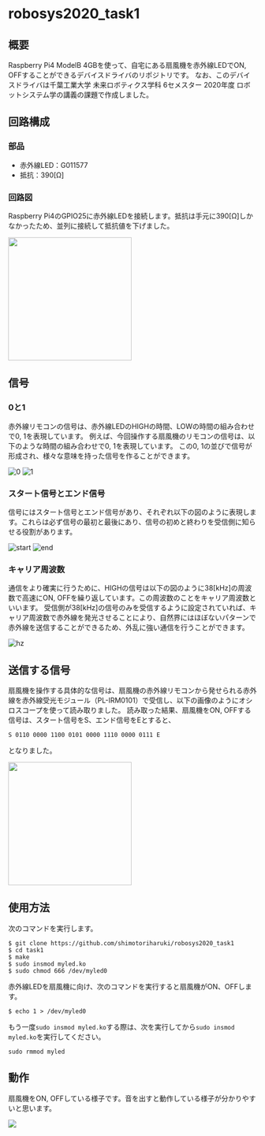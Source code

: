 # robosys2020_task1

## 概要

Raspberry Pi4 ModelB 4GBを使って、自宅にある扇風機を赤外線LEDでON, OFFすることができるデバイスドライバのリポジトリです。
なお、このデバイスドライバは千葉工業大学 未来ロボティクス学科 6セメスター 2020年度 ロボットシステム学の講義の課題で作成しました。

## 回路構成

### 部品

- 赤外線LED：G011577
- 抵抗：390[Ω]

### 回路図

Raspberry Pi4のGPIO25に赤外線LEDを接続します。抵抗は手元に390[Ω]しかなかったため、並列に接続して抵抗値を下げました。

<img src="https://github.com/shimotoriharuki/robosys2020_task1/blob/master/imgs/circuit.png" width="250">


## 信号

### 0と1

赤外線リモコンの信号は、赤外線LEDのHIGHの時間、LOWの時間の組み合わせで0, 1を表現しています。
例えば、今回操作する扇風機のリモコンの信号は、以下のような時間の組み合わせで0, 1を表現しています。
この0, 1の並びで信号が形成され、様々な意味を持った信号を作ることができます。

![0](https://github.com/shimotoriharuki/robosys2020_task1/blob/master/imgs/irremocon_0.png)
![1](https://github.com/shimotoriharuki/robosys2020_task1/blob/master/imgs/irremocon_1.png)

### スタート信号とエンド信号

信号にはスタート信号とエンド信号があり、それぞれ以下の図のように表現します。これらは必ず信号の最初と最後にあり、信号の初めと終わりを受信側に知らせる役割があります。

![start](https://github.com/shimotoriharuki/robosys2020_task1/blob/master/imgs/irremocon_start.png)
![end](https://github.com/shimotoriharuki/robosys2020_task1/blob/master/imgs/irremocon_end.png)

### キャリア周波数

通信をより確実に行うために、HIGHの信号は以下の図のように38[kHz]の周波数で高速にON, OFFを繰り返しています。この周波数のことをキャリア周波数といいます。
受信側が38[kHz]の信号のみを受信するように設定されていれば、キャリア周波数で赤外線を発光させることにより、自然界にはほぼないパターンで赤外線を送信することができるため、外乱に強い通信を行うことができます。

![hz](https://github.com/shimotoriharuki/robosys2020_task1/blob/master/imgs/irremocon_hz.png)

## 送信する信号

扇風機を操作する具体的な信号は、扇風機の赤外線リモコンから発せられる赤外線を赤外線受光モジュール（PL-IRM0101）で受信し、以下の画像のようにオシロスコープを使って読み取りました。
読み取った結果、扇風機をON, OFFする信号は、スタート信号をS、エンド信号をEとすると、
```
S 0110 0000 1100 0101 0000 1110 0000 0111 E
```
となりました。

<img src="https://github.com/shimotoriharuki/robosys2020_task1/blob/master/imgs/scope.jpg" width="250">

## 使用方法

次のコマンドを実行します。
```shell
$ git clone https://github.com/shimotoriharuki/robosys2020_task1
$ cd task1
$ make
$ sudo insmod myled.ko 
$ sudo chmod 666 /dev/myled0 
```

赤外線LEDを扇風機に向け、次のコマンドを実行すると扇風機がON、OFFします。
```shell
$ echo 1 > /dev/myled0 
```

もう一度`sudo insmod myled.ko`する際は、次を実行してから`sudo insmod myled.ko`を実行してください。
```shell
sudo rmmod myled
```

## 動作

扇風機をON, OFFしている様子です。音を出すと動作している様子が分かりやすいと思います。

[![](http://img.youtube.com/vi/x7nqdgcpI9w/0.jpg)](http://www.youtube.com/watch?v=x7nqdgcpI9w "")

